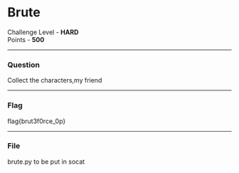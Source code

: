 # Brute

Challenge Level - __HARD__  
Points - __500__

---
### Question
Collect the characters,my friend

---

### Flag

flag{brut3f0rce_0p}

---
### File
brute.py to be put in socat
